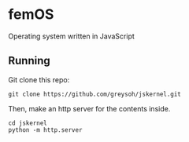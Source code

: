 # femOS
Operating system written in JavaScript
## Running
Git clone this repo:
```
git clone https://github.com/greysoh/jskernel.git
```
Then, make an http server for the contents inside.
```
cd jskernel
python -m http.server
```
